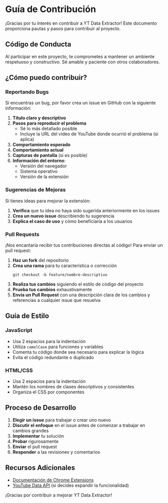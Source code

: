 # Guía de Contribución

¡Gracias por tu interés en contribuir a YT Data Extractor! Este documento proporciona pautas y pasos para contribuir al proyecto.

## Código de Conducta

Al participar en este proyecto, te comprometes a mantener un ambiente respetuoso y constructivo. Sé amable y paciente con otros colaboradores.

## ¿Cómo puedo contribuir?

### Reportando Bugs

Si encuentras un bug, por favor crea un issue en GitHub con la siguiente información:

1. **Título claro y descriptivo**
2. **Pasos para reproducir el problema**
   - Sé lo más detallado posible
   - Incluye la URL del video de YouTube donde ocurrió el problema (si aplica)
3. **Comportamiento esperado**
4. **Comportamiento actual**
5. **Capturas de pantalla** (si es posible)
6. **Información del entorno**:
   - Versión del navegador
   - Sistema operativo
   - Versión de la extensión

### Sugerencias de Mejoras

Si tienes ideas para mejorar la extensión:

1. **Verifica** que tu idea no haya sido sugerida anteriormente en los issues
2. **Crea un nuevo issue** describiendo tu sugerencia
3. **Explica el caso de uso** y cómo beneficiaría a los usuarios

### Pull Requests

¡Nos encantaría recibir tus contribuciones directas al código! Para enviar un pull request:

1. **Haz un fork** del repositorio
2. **Crea una rama** para tu característica o corrección
   ```
   git checkout -b feature/nombre-descriptivo
   ```
3. **Realiza tus cambios** siguiendo el estilo de código del proyecto
4. **Prueba tus cambios** exhaustivamente
5. **Envía un Pull Request** con una descripción clara de los cambios y referencias a cualquier issue que resuelva

## Guía de Estilo

### JavaScript

- Usa 2 espacios para la indentación
- Utiliza `camelCase` para funciones y variables
- Comenta tu código donde sea necesario para explicar la lógica
- Evita el código redundante o duplicado

### HTML/CSS

- Usa 2 espacios para la indentación
- Mantén los nombres de clases descriptivos y consistentes
- Organiza el CSS por componentes

## Proceso de Desarrollo

1. **Elegir un issue** para trabajar o crear uno nuevo
2. **Discutir el enfoque** en el issue antes de comenzar a trabajar en cambios grandes
3. **Implementar** tu solución
4. **Probar** rigurosamente
5. **Enviar** el pull request
6. **Responder** a las revisiones y comentarios

## Recursos Adicionales

- [Documentación de Chrome Extensions](https://developer.chrome.com/docs/extensions/)
- [YouTube Data API](https://developers.google.com/youtube/v3) (si decides expandir la funcionalidad)

¡Gracias por contribuir a mejorar YT Data Extractor!
